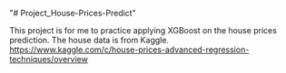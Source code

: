 "# Project_House-Prices-Predict"

This project is for me to practice applying XGBoost on the house prices prediction.
The house data is from Kaggle. https://www.kaggle.com/c/house-prices-advanced-regression-techniques/overview